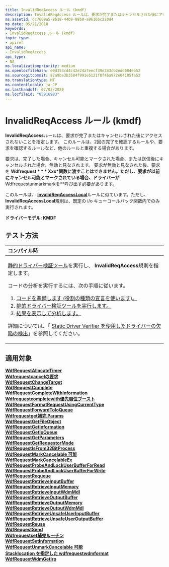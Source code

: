 ```yaml
---
title: InvalidReqAccess ルール (kmdf)
description: InvalidReqAccess ルールは、要求が完了またはキャンセルされた後にアクセスされないことを指定します。
ms.assetid: dc7609a5-8b18-44b9-88b0-a9616bc220d4
ms.date: 05/21/2018
keywords:
- InvalidReqAccess ルール (kmdf)
topic_type:
- apiref
api_name:
- InvalidReqAccess
api_type:
- NA
ms.localizationpriority: medium
ms.openlocfilehash: e0d353cd4c42e24a7eecf39e243cb2edd684eb52
ms.sourcegitcommit: 82a9be3b3584f991e5121f8f46a972e04185fa52
ms.translationtype: MT
ms.contentlocale: ja-JP
ms.lasthandoff: 07/02/2020
ms.locfileid: "85916983"
---
```

# <a name="invalidreqaccess-rule-kmdf"></a>InvalidReqAccess ルール (kmdf)


**InvalidReqAccess**ルールは、要求が完了またはキャンセルされた後にアクセスされないことを指定します。 このルールは、2回の完了を確認するルールや、要求を確認するルールなど、他のルールと重複する場合があります。

要求は、完了した場合、キャンセル可能とマークされた場合、または送信後にキャンセルされた場合、無効と見なされます。 要求が無効と見なされた後、要求を **Wdfrequest * * * Xxx*関数に渡すことはできません。ただし、要求が以前にキャンセル可能とマークされている場合、ドライバーが**Wdfrequestunmarkmarkを**呼び出す必要があります。

このルールは、 [**InvalidReqAccessLocal**](kmdf-invalidreqaccesslocal.md)ルールに似ています。ただし、 **InvalidReqAccessLocal**規則は、既定の i/o キューコールバック関数内でのみ実行されます。

**ドライバーモデル: KMDF**

<a name="how-to-test"></a>テスト方法
-----------

<table>
<colgroup>
<col width="100%" />
</colgroup>
<thead>
<tr class="header">
<th align="left">コンパイル時</th>
</tr>
</thead>
<tbody>
<tr class="odd">
<td align="left"><p><a href="https://docs.microsoft.com/windows-hardware/drivers/devtest/static-driver-verifier" data-raw-source="[Static Driver Verifier](https://docs.microsoft.com/windows-hardware/drivers/devtest/static-driver-verifier)">静的ドライバー検証ツール</a>を実行し、 <strong>InvalidReqAccess</strong>規則を指定します。</p>
コードの分析を実行するには、次の手順に従います。
<ol>
<li><a href="https://docs.microsoft.com/windows-hardware/drivers/devtest/using-static-driver-verifier-to-find-defects-in-drivers#preparing-your-source-code" data-raw-source="[Prepare your code (use role type declarations).](https://docs.microsoft.com/windows-hardware/drivers/devtest/using-static-driver-verifier-to-find-defects-in-drivers#preparing-your-source-code)">コードを準備します (役割の種類の宣言を使います)。</a></li>
<li><a href="https://docs.microsoft.com/windows-hardware/drivers/devtest/using-static-driver-verifier-to-find-defects-in-drivers#running-static-driver-verifier" data-raw-source="[Run Static Driver Verifier.](https://docs.microsoft.com/windows-hardware/drivers/devtest/using-static-driver-verifier-to-find-defects-in-drivers#running-static-driver-verifier)">静的ドライバー検証ツールを実行します。</a></li>
<li><a href="https://docs.microsoft.com/windows-hardware/drivers/devtest/using-static-driver-verifier-to-find-defects-in-drivers#viewing-and-analyzing-the-results" data-raw-source="[View and analyze the results.](https://docs.microsoft.com/windows-hardware/drivers/devtest/using-static-driver-verifier-to-find-defects-in-drivers#viewing-and-analyzing-the-results)">結果を表示して分析します。</a></li>
</ol>
<p>詳細については、「 <a href="https://docs.microsoft.com/windows-hardware/drivers/devtest/using-static-driver-verifier-to-find-defects-in-drivers" data-raw-source="[Using Static Driver Verifier to Find Defects in Drivers](https://docs.microsoft.com/windows-hardware/drivers/devtest/using-static-driver-verifier-to-find-defects-in-drivers)">Static Driver Verifier を使用したドライバーの欠陥の検出</a>」を参照してください。</p></td>
</tr>
</tbody>
</table>

<a name="applies-to"></a>適用対象
----------

[**WdfRequestAllocateTimer**](https://docs.microsoft.com/windows-hardware/drivers/ddi/wdfrequest/nf-wdfrequest-wdfrequestallocatetimer)  
[**Wdfrequestcancelの要求**](https://docs.microsoft.com/windows-hardware/drivers/ddi/wdfrequest/nf-wdfrequest-wdfrequestcancelsentrequest)  
[**WdfRequestChangeTarget**](https://docs.microsoft.com/windows-hardware/drivers/ddi/wdfrequest/nf-wdfrequest-wdfrequestchangetarget)  
[**WdfRequestComplete**](https://docs.microsoft.com/windows-hardware/drivers/ddi/wdfrequest/nf-wdfrequest-wdfrequestcomplete)  
[**WdfRequestCompleteWithInformation**](https://docs.microsoft.com/windows-hardware/drivers/ddi/wdfrequest/nf-wdfrequest-wdfrequestcompletewithinformation)  
[**Wdfrequestcompletewith優先順位ブースト**](https://docs.microsoft.com/windows-hardware/drivers/ddi/wdfrequest/nf-wdfrequest-wdfrequestcompletewithpriorityboost)  
[**WdfRequestFormatRequestUsingCurrentType**](https://docs.microsoft.com/windows-hardware/drivers/ddi/wdfrequest/nf-wdfrequest-wdfrequestformatrequestusingcurrenttype)  
[**WdfRequestForwardToIoQueue**](https://docs.microsoft.com/windows-hardware/drivers/ddi/wdfrequest/nf-wdfrequest-wdfrequestforwardtoioqueue)  
[**Wdfrequestget補完 Params**](https://docs.microsoft.com/windows-hardware/drivers/ddi/wdfrequest/nf-wdfrequest-wdfrequestgetcompletionparams)  
[**WdfRequestGetFileObject**](https://docs.microsoft.com/windows-hardware/drivers/ddi/wdfrequest/nf-wdfrequest-wdfrequestgetfileobject)  
[**WdfRequestGetInformation**](https://docs.microsoft.com/windows-hardware/drivers/ddi/wdfrequest/nf-wdfrequest-wdfrequestgetinformation)  
[**WdfRequestGetIoQueue**](https://docs.microsoft.com/windows-hardware/drivers/ddi/wdfrequest/nf-wdfrequest-wdfrequestgetioqueue)  
[**WdfRequestGetParameters**](https://docs.microsoft.com/windows-hardware/drivers/ddi/wdfrequest/nf-wdfrequest-wdfrequestgetparameters)  
[**WdfRequestGetRequestorMode**](https://docs.microsoft.com/windows-hardware/drivers/ddi/wdfrequest/nf-wdfrequest-wdfrequestgetrequestormode)  
[**WdfRequestIsFrom32BitProcess**](https://docs.microsoft.com/windows-hardware/drivers/ddi/wdfrequest/nf-wdfrequest-wdfrequestisfrom32bitprocess)  
[**WdfRequestMarkCancelable 可能**](https://docs.microsoft.com/windows-hardware/drivers/ddi/wdfrequest/nf-wdfrequest-wdfrequestmarkcancelable)  
[**WdfRequestMarkCancelableEx**](https://docs.microsoft.com/windows-hardware/drivers/ddi/wdfrequest/nf-wdfrequest-wdfrequestmarkcancelableex)  
[**WdfRequestProbeAndLockUserBufferForRead**](https://docs.microsoft.com/windows-hardware/drivers/ddi/wdfrequest/nf-wdfrequest-wdfrequestprobeandlockuserbufferforread)  
[**WdfRequestProbeAndLockUserBufferForWrite**](https://docs.microsoft.com/windows-hardware/drivers/ddi/wdfrequest/nf-wdfrequest-wdfrequestprobeandlockuserbufferforwrite)  
[**WdfRequestRequeue**](https://docs.microsoft.com/windows-hardware/drivers/ddi/wdfrequest/nf-wdfrequest-wdfrequestrequeue)  
[**WdfRequestRetrieveInputBuffer**](https://docs.microsoft.com/windows-hardware/drivers/ddi/wdfrequest/nf-wdfrequest-wdfrequestretrieveinputbuffer)  
[**WdfRequestRetrieveInputMemory**](https://docs.microsoft.com/windows-hardware/drivers/ddi/wdfrequest/nf-wdfrequest-wdfrequestretrieveinputmemory)  
[**WdfRequestRetrieveInputWdmMdl**](https://docs.microsoft.com/windows-hardware/drivers/ddi/wdfrequest/nf-wdfrequest-wdfrequestretrieveinputwdmmdl)  
[**WdfRequestRetrieveOutputBuffer**](https://docs.microsoft.com/windows-hardware/drivers/ddi/wdfrequest/nf-wdfrequest-wdfrequestretrieveoutputbuffer)  
[**WdfRequestRetrieveOutputMemory**](https://docs.microsoft.com/windows-hardware/drivers/ddi/wdfrequest/nf-wdfrequest-wdfrequestretrieveoutputmemory)  
[**WdfRequestRetrieveOutputWdmMdl**](https://docs.microsoft.com/windows-hardware/drivers/ddi/wdfrequest/nf-wdfrequest-wdfrequestretrieveoutputwdmmdl)  
[**WdfRequestRetrieveUnsafeUserInputBuffer**](https://docs.microsoft.com/windows-hardware/drivers/ddi/wdfrequest/nf-wdfrequest-wdfrequestretrieveunsafeuserinputbuffer)  
[**WdfRequestRetrieveUnsafeUserOutputBuffer**](https://docs.microsoft.com/windows-hardware/drivers/ddi/wdfrequest/nf-wdfrequest-wdfrequestretrieveunsafeuseroutputbuffer)  
[**WdfRequestReuse**](https://docs.microsoft.com/windows-hardware/drivers/ddi/wdfrequest/nf-wdfrequest-wdfrequestreuse)  
[**WdfRequestSend**](https://docs.microsoft.com/windows-hardware/drivers/ddi/wdfrequest/nf-wdfrequest-wdfrequestsend)  
[**Wdfrequestset補完ルーチン**](https://docs.microsoft.com/windows-hardware/drivers/ddi/wdfrequest/nf-wdfrequest-wdfrequestsetcompletionroutine)  
[**WdfRequestSetInformation**](https://docs.microsoft.com/windows-hardware/drivers/ddi/wdfrequest/nf-wdfrequest-wdfrequestsetinformation)  
[**WdfRequestUnmarkCancelable 可能**](https://docs.microsoft.com/windows-hardware/drivers/ddi/wdfrequest/nf-wdfrequest-wdfrequestunmarkcancelable)  
[**Stacklocation を指定した wdfrequestwdmformat**](https://docs.microsoft.com/windows-hardware/drivers/ddi/wdfrequest/nf-wdfrequest-wdfrequestwdmformatusingstacklocation)  
[**WdfRequestWdmGetIrp**](https://docs.microsoft.com/windows-hardware/drivers/ddi/wdfrequest/nf-wdfrequest-wdfrequestwdmgetirp)  
 

 





